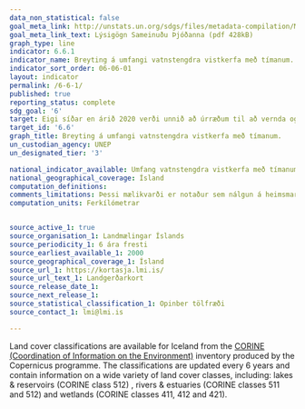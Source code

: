 ```yaml
---
data_non_statistical: false
goal_meta_link: http://unstats.un.org/sdgs/files/metadata-compilation/Metadata-Goal-6.pdf
goal_meta_link_text: Lýsigögn Sameinuðu Þjóðanna (pdf 428kB)
graph_type: line
indicator: 6.6.1
indicator_name: Breyting á umfangi vatnstengdra vistkerfa með tímanum.
indicator_sort_order: 06-06-01
layout: indicator
permalink: /6-6-1/
published: true
reporting_status: complete
sdg_goal: '6'
target: Eigi síðar en árið 2020 verði unnið að úrræðum til að vernda og endurheimta vatnstengd vistkerfi, þ.m.t. fjalllendi, skóga, votlendi, ár, grunnvatnsból og vötn.  
target_id: '6.6'
graph_title: Breyting á umfangi vatnstengdra vistkerfa með tímanum.
un_custodian_agency: UNEP
un_designated_tier: '3'

national_indicator_available: Umfang vatnstengdra vistkerfa með tímanum.
national_geographical_coverage: Ísland
computation_definitions:
comments_limitations: Þessi mælikvarði er notaður sem nálgun á heimsmarkmiðamælikvarða Sameinuðu Þjóðanna. Þar sem því má við komast er unnið að því að finna eða þróa Íslensk gögn til að uppfylla forskrift Sameinuðu Þjóðanna. Þessi mælikvarði var fundinn í samstarfi við sérfræðinga á þessu sviði.
computation_units: Ferkílómetrar


source_active_1: true
source_organisation_1: Landmælingar Íslands
source_periodicity_1: 6 ára fresti
source_earliest_available_1: 2000
source_geographical_coverage_1: Ísland
source_url_1: https://kortasja.lmi.is/
source_url_text_1: Landgerðarkort
source_release_date_1:
source_next_release_1:
source_statistical_classification_1: Opinber tölfræði
source_contact_1: lmi@lmi.is

---
```


Land cover classifications are available for Iceland from the [CORINE (Coordination of Information on the Environment)](https://land.copernicus.eu/pan-european/corine-land-cover) inventory produced by the Copernicus programme. The classifications are updated every 6 years and contain information on a wide variety of land cover classes, including: lakes & reservoirs (CORINE class 512) , rivers & estuaries (CORINE classes 511 and 512) and wetlands (CORINE classes 411, 412 and 421).
